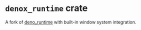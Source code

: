 # `denox_runtime` crate

A fork of [deno_runtime](https://github.com/denoland/deno/tree/main/runtime) with built-in window system integration.
